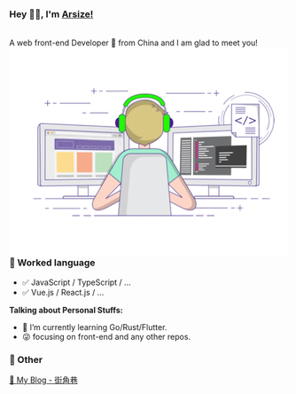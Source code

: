 ### Hey 👋🏽, I'm [Arsize!](http://arsizes.com/)
<br />
A web front-end Developer 🚀 from China and I am glad to meet you!
<br />
  <img align="right" alt="GIF" src="./img/code.gif" />

### 📝 Worked language

- ✅ JavaScript / TypeScript / ...
- ✅ Vue.js / React.js / ...

**Talking about Personal Stuffs:**

- 🌱 I’m currently learning Go/Rust/Flutter.
- 😜 focusing on front-end and any other repos.

### 📮 Other

[📌 My Blog - 街角巷](http://arsizes.com/)
